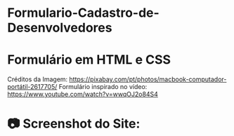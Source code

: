 # Formulario-Cadastro-de-Desenvolvedores

<h1>Formulário em HTML e CSS</h1> 

Créditos da Imagem: https://pixabay.com/pt/photos/macbook-computador-portátil-2617705/
Formulário inspirado no vídeo: https://www.youtube.com/watch?v=wwqOJ2o84S4

<div>
      <h1>📷 Screenshot do Site:</h1>
      <body background="![image](https://user-images.githubusercontent.com/79290745/139603097-f91a079b-a40e-49f5-865f-329ef52b5fb0.png)"> 
